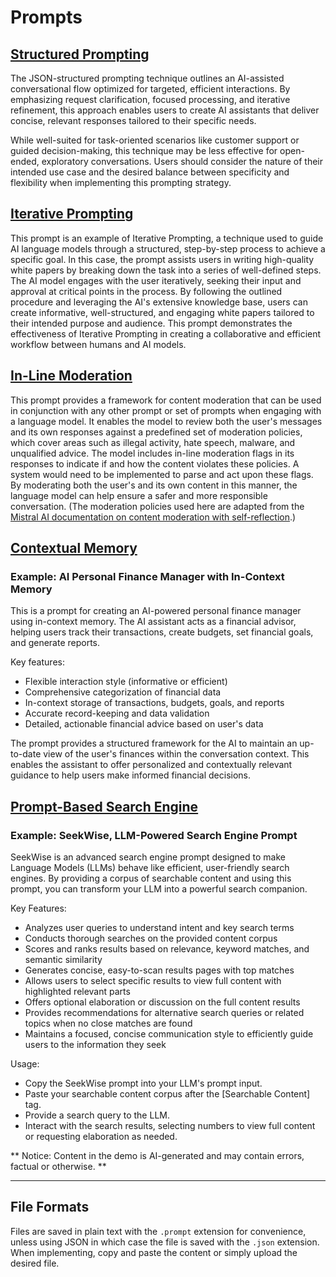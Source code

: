 # Prompts

## [Structured Prompting](https://github.com/rb81/prompts/blob/main/structured-prompting.json)

The JSON-structured prompting technique outlines an AI-assisted conversational flow optimized for targeted, efficient interactions. By emphasizing request clarification, focused processing, and iterative refinement, this approach enables users to create AI assistants that deliver concise, relevant responses tailored to their specific needs.

While well-suited for task-oriented scenarios like customer support or guided decision-making, this technique may be less effective for open-ended, exploratory conversations. Users should consider the nature of their intended use case and the desired balance between specificity and flexibility when implementing this prompting strategy.

## [Iterative Prompting](https://github.com/rb81/prompts/blob/main/iterativePrompting.prompt)

This prompt is an example of Iterative Prompting, a technique used to guide AI language models through a structured, step-by-step process to achieve a specific goal. In this case, the prompt assists users in writing high-quality white papers by breaking down the task into a series of well-defined steps. The AI model engages with the user iteratively, seeking their input and approval at critical points in the process. By following the outlined procedure and leveraging the AI's extensive knowledge base, users can create informative, well-structured, and engaging white papers tailored to their intended purpose and audience. This prompt demonstrates the effectiveness of Iterative Prompting in creating a collaborative and efficient workflow between humans and AI models.

## [In-Line Moderation](https://github.com/rb81/prompts/blob/main/inlineModeration.prompt)

This prompt provides a framework for content moderation that can be used in conjunction with any other prompt or set of prompts when engaging with a language model. It enables the model to review both the user's messages and its own responses against a predefined set of moderation policies, which cover areas such as illegal activity, hate speech, malware, and unqualified advice. The model includes in-line moderation flags in its responses to indicate if and how the content violates these policies. A system would need to be implemented to parse and act upon these flags. By moderating both the user's and its own content in this manner, the language model can help ensure a safer and more responsible conversation. (The moderation policies used here are adapted from the [Mistral AI documentation on content moderation with self-reflection](https://docs.mistral.ai/platform/guardrailing/#content-moderation-with-self-reflection).)

## [Contextual Memory](https://github.com/rb81/prompts/blob/main/contextualMemory.prompt)

### Example: AI Personal Finance Manager with In-Context Memory

This is a prompt for creating an AI-powered personal finance manager using in-context memory. The AI assistant acts as a financial advisor, helping users track their transactions, create budgets, set financial goals, and generate reports.

Key features:
- Flexible interaction style (informative or efficient)
- Comprehensive categorization of financial data
- In-context storage of transactions, budgets, goals, and reports
- Accurate record-keeping and data validation
- Detailed, actionable financial advice based on user's data

The prompt provides a structured framework for the AI to maintain an up-to-date view of the user's finances within the conversation context. This enables the assistant to offer personalized and contextually relevant guidance to help users make informed financial decisions.

## [Prompt-Based Search Engine](https://github.com/rb81/prompts/blob/main/promptBasedSearchEngine.prompt)

### Example: SeekWise, LLM-Powered Search Engine Prompt

SeekWise is an advanced search engine prompt designed to make Language Models (LLMs) behave like efficient, user-friendly search engines. By providing a corpus of searchable content and using this prompt, you can transform your LLM into a powerful search companion.

Key Features:
- Analyzes user queries to understand intent and key search terms
- Conducts thorough searches on the provided content corpus
- Scores and ranks results based on relevance, keyword matches, and semantic similarity
- Generates concise, easy-to-scan results pages with top matches
- Allows users to select specific results to view full content with highlighted relevant parts
- Offers optional elaboration or discussion on the full content results
- Provides recommendations for alternative search queries or related topics when no close matches are found
- Maintains a focused, concise communication style to efficiently guide users to the information they seek

Usage:
- Copy the SeekWise prompt into your LLM's prompt input.
- Paste your searchable content corpus after the [Searchable Content] tag.
- Provide a search query to the LLM.
- Interact with the search results, selecting numbers to view full content or requesting elaboration as needed.

** Notice: Content in the demo is AI-generated and may contain errors, factual or otherwise. **

---

## File Formats

Files are saved in plain text with the `.prompt` extension for convenience, unless using JSON in which case the file is saved with the `.json` extension. When implementing, copy and paste the content or simply upload the desired file.
